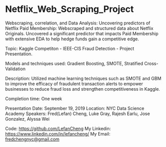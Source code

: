 # Netflix_Web_Scraping_Project

Webscraping, correlation, and Data Analysis: Uncovering predictors of Netflix Paid Membership: Webscraped and structured data about Netflix Originals. Uncovered a significant predictor that impacts Paid Membership with extensive EDA to help hedge funds gain a competitive edge.

Topic: Kaggle Competiton - IEEE-CIS Fraud Detection - Project Presentation. 

Models and techniques used: Gradient Boosting, SMOTE, Stratified Cross-Validation

Description: Utilized machine learning techniques such as SMOTE and GBM to improve the efficacy of fraudulent transaction alerts to empower businesses to reduce fraud loss and strengthen competitiveness in Kaggle.

Completion time: One week

Presentation Date: September 19, 2019
Location: NYC Data Science Academy
Speakers: Fred(Lefan) Cheng, Luke Gray, Rajesh Earlu, Jose Gonzalez, Alyssa Wei 

Code: https://github.com/LefanCheng
My Linkedin: https://www.linkedin.com/in/lefancheng/
My Email: fredchengnyc@gmail.com
